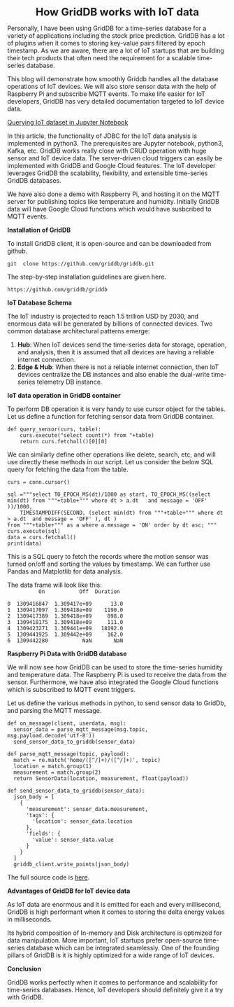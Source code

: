 
<font size="5"><center>**How GridDB works with IoT data**</center></font>


Personally, I have been using GridDB for a time-series database for a variety of applications including the stock price prediction. GridDB has a lot of plugins when it comes to storing key-value pairs filtered by epoch timestamp. As we are aware, there are a lot of IoT startups that are building their tech products that often need the requirement for a scalable time-series database.

This blog will demonstrate how smoothly Griddb handles all the database operations of IoT devices. We will also store sensor data with the help of Raspberry Pi and subscribe MQTT events. To make life easier for IoT developers, GridDB has very detailed documentation targeted to IoT device data.

[Querying IoT dataset in Jupyter Notebook](https://docs.griddb.net/tutorial/jupyter/) 

In this article, the functionality of JDBC for the IoT data analysis is implemented in python3. The prerequisites are Jupyter notebook, python3, Kafka, etc.
GridDB works really close with CRUD operation with huge sensor and IoT device data. The server-driven cloud triggers can easily be implemented with GridDB and Google Cloud features. The IoT developer leverages GridDB the scalability, flexibility, and extensible time-series GridDB databases.

We have also done a demo with Raspberry Pi, and hosting it on the MQTT server for publishing topics like temperature and humidity. Initially GridDB data will have Google Cloud functions which would have susbcribed to MQTT events.

 
**Installation of GridDB**

To install GridDB client, it is open-source and can be downloaded from github.



```
git  clone https://github.com/griddb/griddb.git
```

The step-by-step installation guidelines are given here.


```
https://github.com/griddb/griddb
```

**IoT Database Schema**

The IoT industry is projected to reach 1.5 trillion USD by 2030, and enormous data will be generated by billions of connected devices. Two common database architectural patterns emerge:

1. **Hub**: When IoT devices send the time-series data for storage, operation, and analysis, then it is assumed that all devices are having a reliable internet connection.
2. **Edge & Hub**: When there is not a reliable internet connection, then IoT devices centralize the DB instances and also enable the dual-write time-series telemetry DB instance.


**IoT data operation in GridDB container**

To perform DB operation it is very handy to use cursor object for the tables. Let us define a function for fetching sensor data from GridDB container.



```
def query_sensor(curs, table):
    curs.execute("select count(*) from "+table)
    return curs.fetchall()[0][0]
```



We can similarly define other operations like delete, search, etc, and will use directly these methods in our script. Let us consider the below SQL query for fetching the data from the table.


```
curs = conn.cursor()
    
sql ="""select TO_EPOCH_MS(dt)/1000 as start, TO_EPOCH_MS((select min(dt) from """+table+""" where dt > a.dt   and message = 'OFF'  ))/1000,
    TIMESTAMPDIFF(SECOND, (select min(dt) from """+table+""" where dt > a.dt  and message = 'OFF' ), dt )
from """+table+""" as a where a.message = 'ON' order by dt asc; """
curs.execute(sql)
data = curs.fetchall()
print(data)
```



This is a SQL query to fetch the records where the motion sensor was turned on/off and sorting the values by timestamp. We can further use Pandas and Matplotlib for data analysis.

The data frame will look like this: \
`          On           Off  Duration`


```
0  1309416847  1.309417e+09      13.0
1  1309417097  1.309418e+09    1190.0
2  1309417389  1.309418e+09     898.0
3  1309418175  1.309418e+09     111.0
4  1309423271  1.309441e+09   18192.0
5  1309441925  1.309442e+09     162.0
6  1309442280           NaN       NaN

```

**Raspberry Pi Data with GridDB database**

We will now see how GridDB can be used to store the time-series humidity and temperature data. The Raspberry Pi is used to receive the data from the sensor. Furthermore, we have also integrated the Google Cloud functions which is subscribed to MQTT event triggers.

Let us define the various methods in python, to send sensor data to GridDb, and parsing the MQTT message.



```
def on_message(client, userdata, msg):
  sensor_data = parse_mqtt_message(msg.topic,    msg.payload.decode('utf-8'))
  send_sensor_data_to_griddb(sensor_data)
```



```
def parse_mqtt_message(topic, payload):
  match = re.match('home/([^/]+)/([^/]+)', topic)
  location = match.group(1)
  measurement = match.group(2)
  return SensorData(location, measurement, float(payload))
```



```
def send_sensor_data_to_griddb(sensor_data):
  json_body = [
    {
      'measurement': sensor_data.measurement,
      'tags': {
        'location': sensor_data.location
      },
      'fields': {
        'value': sensor_data.value
      }
    }
  ]
  griddb_client.write_points(json_body)
```


 
The full source code is [here](https://github.com/6vedant/GridDB-IoT-MQTT).

**Advantages of GridDB for IoT device data**

As IoT data are enormous and it is emitted for each and every millisecond, GridDB is high performant when it comes to storing the delta energy values in milliseconds.

Its hybrid composition of In-memory and Disk architecture is optimized for data manipulation. More important, IoT startups prefer open-source time-series database which can be integrated seamlessly. One of the founding pillars of GridDB is it is highly optimized for a wide range of IoT devices.

**Conclusion** 

GridDB works perfectly when it comes to performance and scalability for time-series databases. Hence, IoT developers should definitely give it a try with GridDB.
